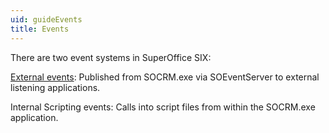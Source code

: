 ```yaml
---
uid: guideEvents
title: Events
---
```


There are two event systems in SuperOffice SIX:



[External events](@guideEventsUsingEventServer): Published from SOCRM.exe via SOEventServer to external listening applications.

<see cref="IScriptingEvents">Internal Scripting events</see>: Calls into script files from within the SOCRM.exe application.